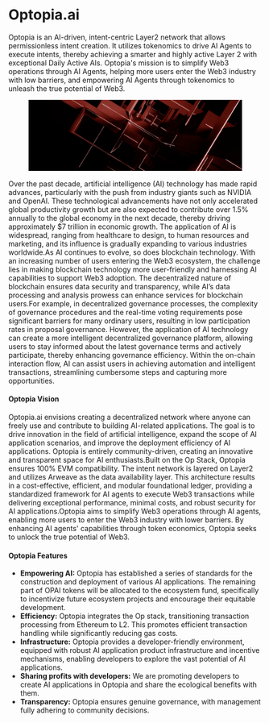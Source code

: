 # Optopia.ai

Optopia is an AI-driven, intent-centric Layer2 network that allows permissionless intent creation. It utilizes tokenomics to drive AI Agents to execute intents, thereby achieving a smarter and highly active Layer 2 with exceptional Daily Active AIs. Optopia's mission is to simplify Web3 operations through AI Agents, helping more users enter the Web3 industry with low barriers, and empowering AI Agents through tokenomics to unleash the true potential of Web3.

<figure><img src="../.gitbook/assets/03.png" alt=""><figcaption></figcaption></figure>

Over the past decade, artificial intelligence (AI) technology has made rapid advances, particularly with the push from industry giants such as NVIDIA and OpenAI. These technological advancements have not only accelerated global productivity growth but are also expected to contribute over 1.5% annually to the global economy in the next decade, thereby driving approximately $7 trillion in economic growth. The application of AI is widespread, ranging from healthcare to design, to human resources and marketing, and its influence is gradually expanding to various industries worldwide.As AI continues to evolve, so does blockchain technology. With an increasing number of users entering the Web3 ecosystem, the challenge lies in making blockchain technology more user-friendly and harnessing AI capabilities to support Web3 adoption. The decentralized nature of blockchain ensures data security and transparency, while AI’s data processing and analysis prowess can enhance services for blockchain users.For example, in decentralized governance processes, the complexity of governance procedures and the real-time voting requirements pose significant barriers for many ordinary users, resulting in low participation rates in proposal governance. However, the application of AI technology can create a more intelligent decentralized governance platform, allowing users to stay informed about the latest governance terms and actively participate, thereby enhancing governance efficiency. Within the on-chain interaction flow, AI can assist users in achieving automation and intelligent transactions, streamlining cumbersome steps and capturing more opportunities.

#### Optopia Vision <a href="#optopia-vision" id="optopia-vision"></a>

Optopia.ai envisions creating a decentralized network where anyone can freely use and contribute to building AI-related applications. The goal is to drive innovation in the field of artificial intelligence, expand the scope of AI application scenarios, and improve the deployment efficiency of AI applications. Optopia is entirely community-driven, creating an innovative and transparent space for AI enthusiasts.Built on the Op Stack, Optopia ensures 100% EVM compatibility. The intent network is layered on Layer2 and utilizes Arweave as the data availability layer. This architecture results in a cost-effective, efficient, and modular foundational ledger, providing a standardized framework for AI agents to execute Web3 transactions while delivering exceptional performance, minimal costs, and robust security for AI applications.Optopia aims to simplify Web3 operations through AI agents, enabling more users to enter the Web3 industry with lower barriers. By enhancing AI agents' capabilities through token economics, Optopia seeks to unlock the true potential of Web3.

#### Optopia Features <a href="#optopia-features" id="optopia-features"></a>

* **Empowering AI:** Optopia has established a series of standards for the construction and deployment of various AI applications. The remaining part of OPAI tokens will be allocated to the ecosystem fund, specifically to incentivize future ecosystem projects and encourage their equitable development.
* **Efficiency:** Optopia integrates the Op stack, transitioning transaction processing from Ethereum to L2. This promotes efficient transaction handling while significantly reducing gas costs.
* **Infrastructure:** Optopia provides a developer-friendly environment, equipped with robust AI application product infrastructure and incentive mechanisms, enabling developers to explore the vast potential of AI applications.
* **Sharing profits with developers:** We are promoting developers to create AI applications in Optopia and share the ecological benefits with them.
* **Transparency:** Optopia ensures genuine governance, with management fully adhering to community decisions.
